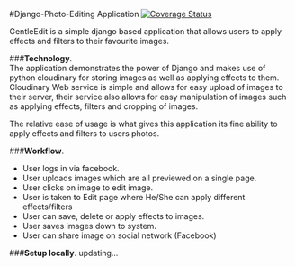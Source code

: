 #Django-Photo-Editing Application [![Coverage Status](https://coveralls.io/repos/andela-sjames/django-photo-edit/badge.svg?branch=develop&service=github)](https://coveralls.io/github/andela-sjames/django-photo-edit?branch=develop)

GentleEdit is a simple django based application that allows users to apply effects and filters to their favourite images.  

###__Technology__.  
The application demonstrates the power of Django and makes use of python cloudinary for storing images as well as applying effects to them. Cloudinary Web service is simple and allows for easy upload of images to their server, their service also allows for easy manipulation of images such as applying effects, filters and cropping of images.  

The relative ease of usage is what gives this application its fine ability to apply effects and filters to users photos. 

###__Workflow__.

* User logs in via facebook.  
* User uploads images which are all previewed on a single page.
* User clicks on image to edit image.
* User is taken to Edit page where He/She can apply different effects/filters
* User can save, delete or apply effects to images.
* User saves images down to system.
* User can share image on social network (Facebook)

###__Setup locally__.
updating...

